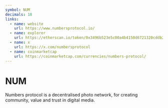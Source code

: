 ```yaml
---
symbol: NUM
decimals: 18
links:
  - name: website
    url: https://www.numbersprotocol.io/
  - name: explorer
    url: https://etherscan.io/token/0x3496b523e5c00a4b4150d6721320cddb234c3079
  - name: x
    url: https://x.com/numbersprotocol
  - name: coinmarketcap
    url: https://coinmarketcap.com/currencies/numbers-protocol/
---
```


# NUM

Numbers protocol is a decentralised photo network, for creating community, value and trust in digital media.
